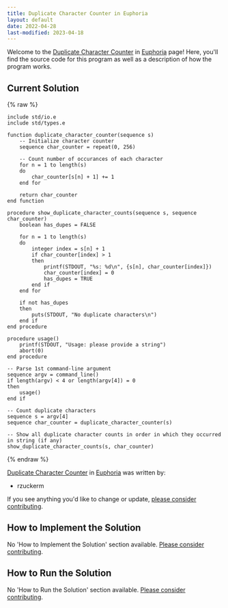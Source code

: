 ```yaml
---
title: Duplicate Character Counter in Euphoria
layout: default
date: 2022-04-28
last-modified: 2023-04-18
---
```


Welcome to the [Duplicate Character Counter](https://sampleprograms.io/projects/duplicate-character-counter) in [Euphoria](https://sampleprograms.io/languages/euphoria) page! Here, you'll find the source code for this program as well as a description of how the program works.

## Current Solution

{% raw %}

```euphoria
include std/io.e
include std/types.e

function duplicate_character_counter(sequence s)
    -- Initialize character counter
    sequence char_counter = repeat(0, 256)

    -- Count number of occurances of each character
    for n = 1 to length(s)
    do
        char_counter[s[n] + 1] += 1
    end for

    return char_counter
end function

procedure show_duplicate_character_counts(sequence s, sequence char_counter)
    boolean has_dupes = FALSE

    for n = 1 to length(s)
    do
        integer index = s[n] + 1
        if char_counter[index] > 1
        then
            printf(STDOUT, "%s: %d\n", {s[n], char_counter[index]})
            char_counter[index] = 0
            has_dupes = TRUE
        end if
    end for

    if not has_dupes
    then
        puts(STDOUT, "No duplicate characters\n")
    end if
end procedure

procedure usage()
    printf(STDOUT, "Usage: please provide a string")
    abort(0)
end procedure

-- Parse 1st command-line argument
sequence argv = command_line()
if length(argv) < 4 or length(argv[4]) = 0
then
    usage()
end if

-- Count duplicate characters
sequence s = argv[4]
sequence char_counter = duplicate_character_counter(s)

-- Show all duplicate character counts in order in which they occurred in string (if any)
show_duplicate_character_counts(s, char_counter)
```

{% endraw %}

[Duplicate Character Counter](https://sampleprograms.io/projects/duplicate-character-counter) in [Euphoria](https://sampleprograms.io/languages/euphoria) was written by:

- rzuckerm

If you see anything you'd like to change or update, [please consider contributing](https://github.com/TheRenegadeCoder/sample-programs).

## How to Implement the Solution

No 'How to Implement the Solution' section available. [Please consider contributing](https://github.com/TheRenegadeCoder/sample-programs-website).

## How to Run the Solution

No 'How to Run the Solution' section available. [Please consider contributing](https://github.com/TheRenegadeCoder/sample-programs-website).